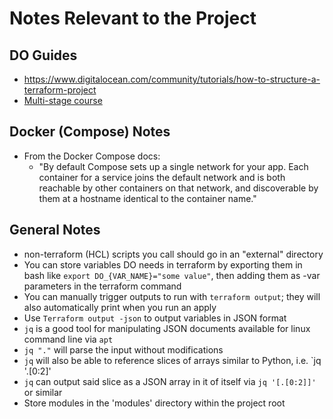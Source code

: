 # Notes Relevant to the Project

## DO Guides
+ https://www.digitalocean.com/community/tutorials/how-to-structure-a-terraform-project
+ [Multi-stage course](https://www.digitalocean.com/community/tutorial_series/how-to-manage-infrastructure-with-terraform)

## Docker (Compose) Notes
+ From the Docker Compose docs:
    + "By default Compose sets up a single network for your app. Each container for a service joins the default network and is both reachable by other containers on that network, and discoverable by them at a hostname identical to the container name."

## General Notes
+ non-terraform (HCL) scripts you call should go in an "external" directory
+ You can store variables DO needs in terraform by exporting them in bash like `export DO_{VAR_NAME}="some value"`, then adding them as -var parameters in the terraform command
+ You can manually trigger outputs to run with `terraform output`; they will also automatically print when you run an apply
+ Use `Terraform output -json` to output variables in JSON format
+ `jq` is a good tool for manipulating JSON documents available for linux command line via `apt`
+ `jq "."` will parse the input without modifications
+ `jq` will also be able to reference slices of arrays similar to Python, i.e. `jq '.[0:2]'
+ `jq` can output said slice as a JSON array in it of itself via `jq '[.[0:2]]'` or similar
+ Store modules in the 'modules' directory within the project root
